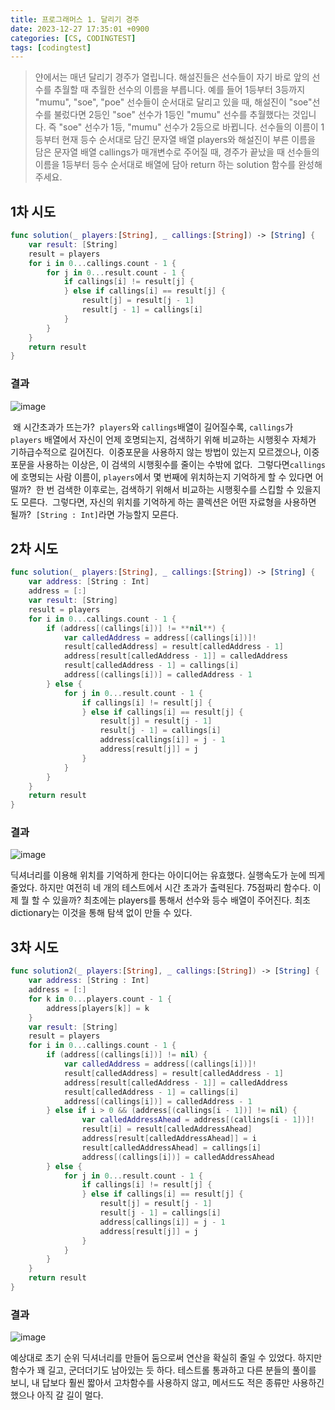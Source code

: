 ```yaml
---
title: 프로그래머스 1. 달리기 경주
date: 2023-12-27 17:35:01 +0900
categories: [CS, CODINGTEST]
tags: [codingtest]
---
```


>얀에서는 매년 달리기 경주가 열립니다. 해설진들은 선수들이 자기 바로 앞의 선수를 추월할 때 추월한 선수의 이름을 부릅니다. 예를 들어 1등부터 3등까지 "mumu", "soe", "poe" 선수들이 순서대로 달리고 있을 때, 해설진이 "soe"선수를 불렀다면 2등인 "soe" 선수가 1등인 "mumu" 선수를 추월했다는 것입니다. 즉 "soe" 선수가 1등, "mumu" 선수가 2등으로 바뀝니다.
선수들의 이름이 1등부터 현재 등수 순서대로 담긴 문자열 배열 players와 해설진이 부른 이름을 담은 문자열 배열 callings가 매개변수로 주어질 때, 경주가 끝났을 때 선수들의 이름을 1등부터 등수 순서대로 배열에 담아 return 하는 solution 함수를 완성해주세요.


## 1차 시도
```swift
func solution(_ players:[String], _ callings:[String]) -> [String] {
    var result: [String]
    result = players
    for i in 0...callings.count - 1 {
        for j in 0...result.count - 1 {
            if callings[i] != result[j] {
            } else if callings[i] == result[j] {
                result[j] = result[j - 1]
                result[j - 1] = callings[i]
            }
        }
    }
    return result
}
```

### 결과
![image](./img/racing_1st_result.png)

 왜 시간초과가 뜨는가?
 `players`와 `callings`배열이 길어질수록, `callings`가 `players` 배열에서 자신이 언제 호명되는지, 검색하기 위해 비교하는 시행횟수 자체가 기하급수적으로 길어진다.
 이중포문을 사용하지 않는 방법이 있는지 모르겠으나, 이중포문을 사용하는 이상은, 이 검색의 시행횟수를 줄이는 수밖에 없다.
 그렇다면`callings`에 호명되는 사람 이름이, `players`에서 몇 번째에 위치하는지 기억하게 할 수 있다면 어떨까?
 한 번 검색한 이후로는, 검색하기 위해서 비교하는 시행횟수를 스킵할 수 있을지도 모른다.
 그렇다면, 자신의 위치를 기억하게 하는 콜렉션은 어떤 자료형을 사용하면 될까?
 `[String : Int]`라면 가능할지 모른다.

## 2차 시도

```swift
func solution(_ players:[String], _ callings:[String]) -> [String] {
    var address: [String : Int]
    address = [:]
    var result: [String]
    result = players
    for i in 0...callings.count - 1 {
        if (address[(callings[i])] != **nil**) {
            var calledAddress = address[(callings[i])]!
            result[calledAddress] = result[calledAddress - 1]
            address[result[calledAddress - 1]] = calledAddress
            result[calledAddress - 1] = callings[i]
            address[(callings[i])] = calledAddress - 1
        } else {
            for j in 0...result.count - 1 {
                if callings[i] != result[j] {
                } else if callings[i] == result[j] {
                    result[j] = result[j - 1]
                    result[j - 1] = callings[i]
                    address[callings[i]] = j - 1
                    address[result[j]] = j
                }
            }
        }
    }
    return result
}
```

### 결과
![image](./img/racing_2nd_result.png)

딕셔너리를 이용해 위치를 기억하게 한다는 아이디어는 유효했다.
실행속도가 눈에 띄게 줄었다.
하지만 여전히 네 개의 테스트에서 시간 초과가 출력된다.
75점짜리 함수다.
이제 뭘 할 수 있을까?
최초에는 players를 통해서 선수와 등수 배열이 주어진다. 최초 dictionary는 이것을 통해 탐색 없이 만들 수 있다.

## 3차 시도

```swift
func solution2(_ players:[String], _ callings:[String]) -> [String] {
    var address: [String : Int]
    address = [:]
    for k in 0...players.count - 1 {
        address[players[k]] = k
    }
    var result: [String]
    result = players
    for i in 0...callings.count - 1 {
        if (address[(callings[i])] != nil) {
            var calledAddress = address[(callings[i])]! 
            result[calledAddress] = result[calledAddress - 1]
            address[result[calledAddress - 1]] = calledAddress
            result[calledAddress - 1] = callings[i]
            address[(callings[i])] = calledAddress - 1
        } else if i > 0 && (address[(callings[i - 1])] != nil) {
                var calledAddressAhead = address[(callings[i - 1])]! 
                result[i] = result[calledAddressAhead]
                address[result[calledAddressAhead]] = i
                result[calledAddressAhead] = callings[i]
                address[(callings[i])] = calledAddressAhead
        } else {
            for j in 0...result.count - 1 {
                if callings[i] != result[j] {
                } else if callings[i] == result[j] {
                    result[j] = result[j - 1]
                    result[j - 1] = callings[i]
                    address[callings[i]] = j - 1
                    address[result[j]] = j
                }
            }
        }
    }
    return result
}
```

### 결과
![image](./img/racing_3rd_result.png)

예상대로 초기 순위 딕셔너리를 만들어 둠으로써 연산을 확실히 줄일 수 있었다.
하지만 함수가 꽤 길고, 군더더기도 남아있는 듯 하다.
테스트롤 통과하고 다른 분들의 풀이를 보니, 내 답보다 훨씬 짧아서
고차함수를 사용하지 않고, 메서드도 적은 종류만 사용하긴 했으나 아직 갈 길이 멀다.
